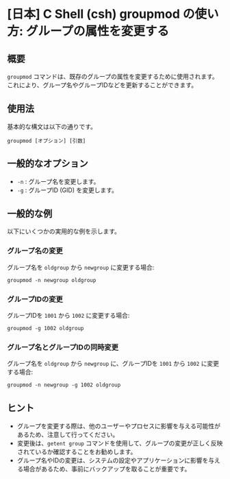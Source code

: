 # [日本] C Shell (csh) groupmod の使い方: グループの属性を変更する

## 概要
`groupmod` コマンドは、既存のグループの属性を変更するために使用されます。これにより、グループ名やグループIDなどを更新することができます。

## 使用法
基本的な構文は以下の通りです。

```
groupmod [オプション] [引数]
```

## 一般的なオプション
- `-n` : グループ名を変更します。
- `-g` : グループID (GID) を変更します。

## 一般的な例
以下にいくつかの実用的な例を示します。

### グループ名の変更
グループ名を `oldgroup` から `newgroup` に変更する場合:
```csh
groupmod -n newgroup oldgroup
```

### グループIDの変更
グループIDを `1001` から `1002` に変更する場合:
```csh
groupmod -g 1002 oldgroup
```

### グループ名とグループIDの同時変更
グループ名を `oldgroup` から `newgroup` に、グループIDを `1001` から `1002` に変更する場合:
```csh
groupmod -n newgroup -g 1002 oldgroup
```

## ヒント
- グループを変更する際は、他のユーザーやプロセスに影響を与える可能性があるため、注意して行ってください。
- 変更後は、`getent group` コマンドを使用して、グループの変更が正しく反映されているか確認することをお勧めします。
- グループ名やIDの変更は、システムの設定やアプリケーションに影響を与える場合があるため、事前にバックアップを取ることが重要です。